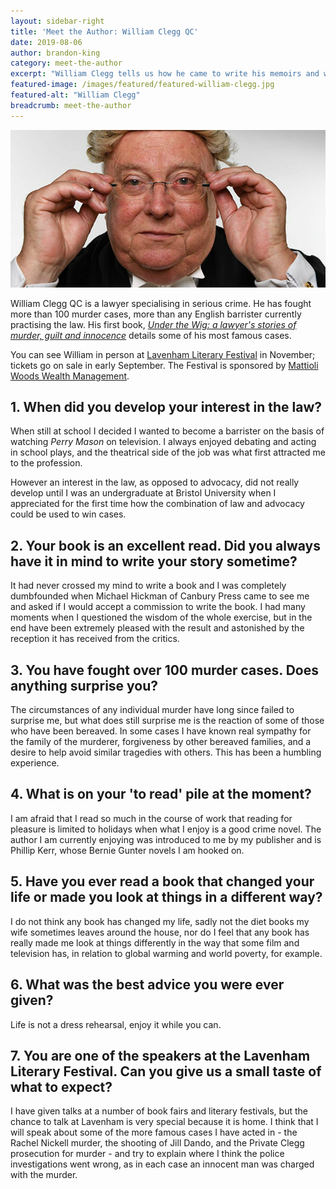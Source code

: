 ```yaml
---
layout: sidebar-right
title: 'Meet the Author: William Clegg QC'
date: 2019-08-06
author: brandon-king
category: meet-the-author
excerpt: "William Clegg tells us how he came to write his memoirs and what to expect at his Lavenham Literary Festival talk in November."
featured-image: /images/featured/featured-william-clegg.jpg
featured-alt: "William Clegg"
breadcrumb: meet-the-author
---
```


![William Clegg](/images/featured/featured-william-clegg.jpg)

William Clegg QC is a lawyer specialising in serious crime. He has fought more than 100 murder cases, more than any English barrister currently practising the law. His first book, [<cite>Under the Wig: a lawyer's stories of murder, guilt and innocence</cite>](https://suffolk.spydus.co.uk/cgi-bin/spydus.exe/ENQ/OPAC/BIBENQ?BRN=2455091) details some of his most famous cases.

You can see William in person at [Lavenham Literary Festival](https://www.lavenhamliteraryfestival.co.uk/) in November; tickets go on sale in early September. The Festival is sponsored by [Mattioli Woods Wealth Management](https://www.mattioliwoods.com/).

## 1. When did you develop your interest in the law?

When still at school I decided I wanted to become a barrister on the basis of watching <cite>Perry Mason</cite> on television. I always enjoyed debating and acting in school plays, and the theatrical side of the job was what first attracted me to the profession.

However an interest in the law, as opposed to advocacy, did not really develop until I was an undergraduate at Bristol University when I appreciated for the first time how the combination of law and advocacy could be used to win cases.

## 2. Your book is an excellent read. Did you always have it in mind to write your story sometime?

It had never crossed my mind to write a book and I was completely dumbfounded when Michael Hickman of Canbury Press came to see me and asked if I would accept a commission to write the book. I had many moments when I questioned the wisdom of the whole exercise, but in the end have been extremely pleased with the result and astonished by the reception it has received from the critics.

## 3. You have fought over 100 murder cases. Does anything surprise you?

The circumstances of any individual murder have long since failed to surprise me, but what does still surprise me is the reaction of some of those who have been bereaved. In some cases I have known real sympathy for the family of the murderer, forgiveness by other bereaved families, and a desire to help avoid similar tragedies with others. This has been a humbling experience.

## 4. What is on your 'to read' pile at the moment?

I am afraid that I read so much in the course of work that reading for pleasure is limited to holidays when what I enjoy is a good crime novel. The author I am currently enjoying was introduced to me by my publisher and is Phillip Kerr, whose Bernie Gunter novels I am hooked on.

## 5. Have you ever read a book that changed your life or made you look at things in a different way?

I do not think any book has changed my life, sadly not the diet books my wife sometimes leaves around the house, nor do I feel that any book has really made me look at things differently in the way that some film and television has, in relation to global warming and world poverty, for example.

## 6. What was the best advice you were ever given?

Life is not a dress rehearsal, enjoy it while you can.

## 7. You are one of the speakers at the Lavenham Literary Festival. Can you give us a small taste of what to expect?

I have given talks at a number of book fairs and literary festivals, but the chance to talk at Lavenham is very special because it is home. I think that I will speak about some of the more famous cases I have acted in - the Rachel Nickell murder, the shooting of Jill Dando, and the Private Clegg prosecution for murder - and try to explain where I think the police investigations went wrong, as in each case an innocent man was charged with the murder.

